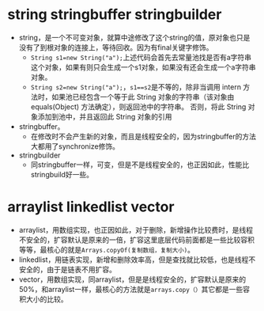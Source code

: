 # string stringbuffer stringbuilder  
- string，是一个不可变对象，就算中途修改了这个string的值，原对象也只是没有了到根对象的连接上，等待回收。因为有final关键字修饰。
    + `String s1=new String("a");`上述代码会首先去常量池找是否有a字符串这个对象，如果有则只会生成一个s1对象，如果没有还会生成一个a字符串对象。
    + `String s2=new String("a");`，`s1==s2`是不等的，除非当调用 intern 方法时，如果池已经包含一个等于此 String 对象的字符串（该对象由 equals(Object) 方法确定），则返回池中的字符串。
       否则，将此 String 对象添加到池中，并且返回此 String 对象的引用
- stringbuffer。
    + 在修改时不会产生新的对象，而且是线程安全的，因为stringbuffer的方法大都用了synchronize修饰。
- stringbuilder
    + 同stringbuffer一样，可变，但是不是线程安全的，也正因如此，性能比stringbuild好一些。  
    
# arraylist linkedlist vector  
- arraylist，用数组实现，也正因如此，对于删除，新增操作比较费时，是线程不安全的，扩容默认是原来的一倍，扩容这里底层代码前面都是一些比较容积等等，最核心的就是`Arrays.copyOf(复制数组，复制大小)`。
- linkedlist，用链表实现，新增和删除效率高，但是查找就比较低，也是线程不安全的，由于是链表不用扩容。
- vector，用数组实现，同arraylist，但是是线程安全的，扩容默认是原来的50%，和arraylist一样，最核心的方法就是`arrays.copy（）`其它都是一些容积大小的比较。
